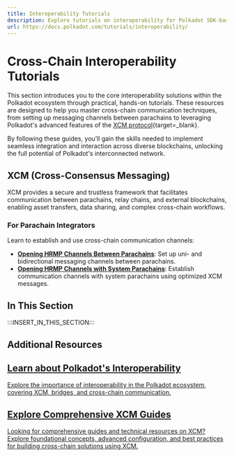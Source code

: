 ```yaml
---
title: Interoperability Tutorials
description: Explore tutorials on interoperability for Polkadot SDK-based blockchains, covering cross-chain communication and integration techniques.
url: https://docs.polkadot.com/tutorials/interoperability/
---
```


# Cross-Chain Interoperability Tutorials

This section introduces you to the core interoperability solutions within the Polkadot ecosystem through practical, hands-on tutorials. These resources are designed to help you master cross-chain communication techniques, from setting up messaging channels between parachains to leveraging Polkadot's advanced features of the [XCM protocol](/develop/interoperability/intro-to-xcm/){target=\_blank}.

By following these guides, you’ll gain the skills needed to implement seamless integration and interaction across diverse blockchains, unlocking the full potential of Polkadot's interconnected network.

## XCM (Cross-Consensus Messaging)

XCM provides a secure and trustless framework that facilitates communication between parachains, relay chains, and external blockchains, enabling asset transfers, data sharing, and complex cross-chain workflows.

### For Parachain Integrators

Learn to establish and use cross-chain communication channels:

- **[Opening HRMP Channels Between Parachains](/tutorials/interoperability/xcm-channels/para-to-para/)**: Set up uni- and bidirectional messaging channels between parachains.
- **[Opening HRMP Channels with System Parachains](/tutorials/interoperability/xcm-channels/para-to-system/)**: Establish communication channels with system parachains using optimized XCM messages.

## In This Section

:::INSERT_IN_THIS_SECTION:::

## Additional Resources

<div class="subsection-wrapper">
  <div class="card">
    <a href="/polkadot-protocol/parachain-basics/interoperability/">
      <h2 class="title">Learn about Polkadot's Interoperability</h2>
      <p class="description">Explore the importance of interoperability in the Polkadot ecosystem, covering XCM, bridges, and cross-chain communication.</p>
    </a>
  </div>
    <div class="card">
    <a href="/develop/interoperability/">
      <h2 class="title">Explore Comprehensive XCM Guides</h2>
      <p class="description">Looking for comprehensive guides and technical resources on XCM? Explore foundational concepts, advanced configuration, and best practices for building cross-chain solutions using XCM.</p>
    </a>
  </div>
</div>
